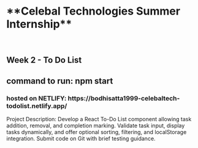<h1>**Celebal Technologies Summer Internship**</h1><br>
<h2>Week 2 - To Do List</h2>
<h2>command to run: npm start</h2>
<h3>hosted on NETLIFY: https://bodhisatta1999-celebaltech-todolist.netlify.app/</h3>
Project Description: Develop a React To-Do List component allowing task addition, removal, and completion marking. Validate task input, display tasks dynamically, and offer optional sorting, filtering, and localStorage integration. Submit code on Git with brief testing guidance.
